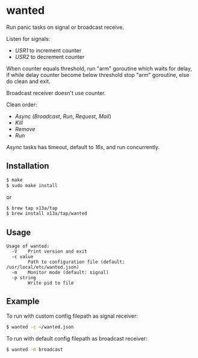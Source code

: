 # wanted

Run panic tasks on signal or broadcast receive.

Listen for signals:
- *USR1* to increment counter
- *USR2* to decrement counter

When counter equals threshold, run "arm" goroutine which waits for delay, 
if while delay counter become below threshold stop "arm" goroutine, else do 
clean and exit.

Broadcast receiver doesn't use counter.

Clean order:
- *Async* (*Broadcast*, *Run*, *Request*, *Mail*)
- *Kill*
- *Remove*
- *Run*

*Async* tasks has timeout, default to *16s*, and run concurrently.

## Installation
```sh
$ make
$ sudo make install
```
or
```sh
$ brew tap x13a/tap
$ brew install x13a/tap/wanted
```

## Usage
```text
Usage of wanted:
  -V	Print version and exit
  -c value
    	Path to configuration file (default: /usr/local/etc/wanted.json)
  -m	Monitor mode (default: signal)
  -p string
    	Write pid to file
```

## Example

To run with custom config filepath as signal receiver:
```sh
$ wanted -c ~/wanted.json
```

To run with default config filepath as broadcast receiver:
```sh
$ wanted -m broadcast
```
